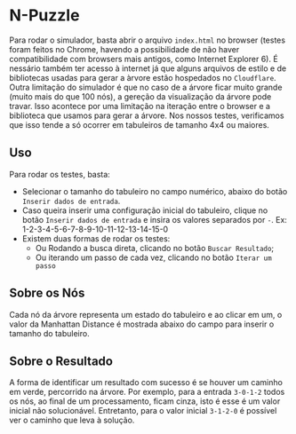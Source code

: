 # N-Puzzle

Para rodar o simulador, basta abrir o arquivo `index.html` no browser (testes foram feitos no Chrome, havendo a possibilidade de não haver compatibilidade com browsers mais antigos, como Internet Explorer 6). É nessário também ter acesso à internet já que alguns arquivos de estilo e de bibliotecas usadas para gerar a àrvore estão hospedados no `Cloudflare`.
Outra limitação do simulador é que no caso de a árvore ficar muito grande (muito mais do que 100 nós), a gereção da visualização da árvore pode travar. Isso acontece por uma limitação na iteração entre o browser e a biblioteca que usamos para gerar a árvore. Nos nossos testes, verificamos que isso tende a só ocorrer em tabuleiros de tamanho 4x4 ou maiores.

## Uso

Para rodar os testes, basta: 
- Selecionar o tamanho do tabuleiro no campo numérico, abaixo do botão `Inserir dados de entrada`.
- Caso queira inserir uma configuração inicial do tabuleiro, clique no botão `Inserir dados de entrada` e insira os valores separados por `-`. Ex: 1-2-3-4-5-6-7-8-9-10-11-12-13-14-15-0
- Existem duas formas de rodar os testes:
	- Ou Rodando a busca direta, clicando no botão `Buscar Resultado`;
	- Ou iterando um passo de cada vez, clicando no botão `Iterar um passo`


## Sobre os Nós
Cada nó da árvore representa um estado do tabuleiro e ao clicar em um, o valor da Manhattan Distance é mostrada abaixo do campo para inserir o tamanho do tabuleiro.


## Sobre o Resultado
A forma de identificar um resultado com sucesso é se houver um caminho em verde, percorrido na árvore. 
Por exemplo, para a entrada `3-0-1-2` todos os nós, ao final de um processamento, ficam cinza, isto é esse é um valor inicial não solucionável. 
Entretanto, para o valor inicial `3-1-2-0` é possível ver o caminho que leva à solução.